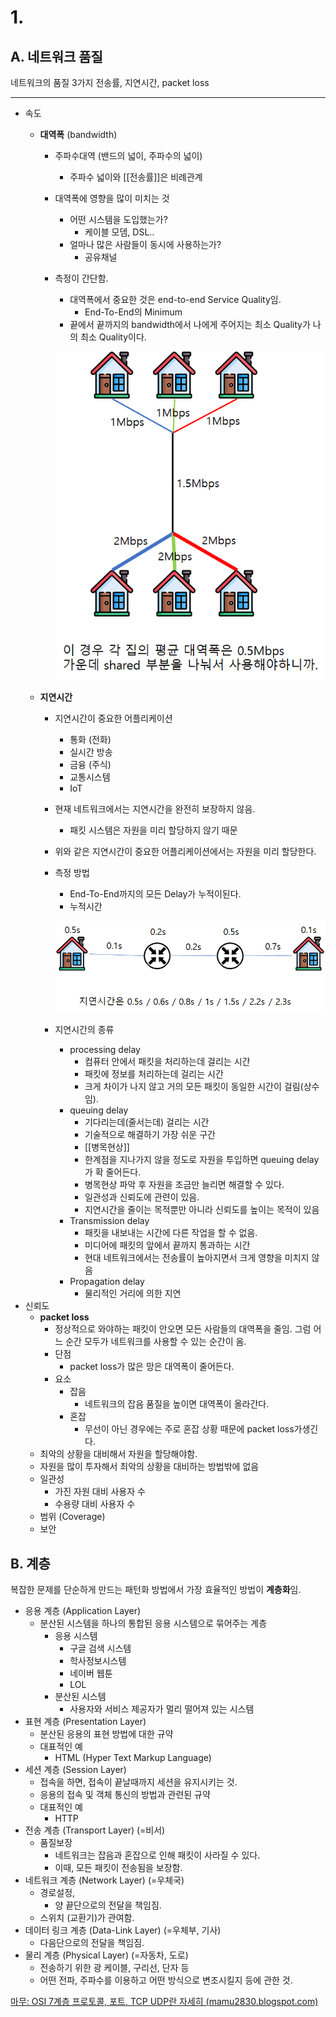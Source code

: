 # 1.

## A. 네트워크 품질

네트워크의 품질 3가지 전송률, 지연시간, packet loss

---

- 속도
	- **대역폭** (bandwidth)
		- 주파수대역 (밴드의 넓이, 주파수의 넓이)
			- 주파수 넓이와 [[전송률]]은 비례관계
		- 대역폭에 영향을 많이 미치는 것
			- 어떤 시스템을 도입했는가?
				- 케이블 모뎀, DSL..
			- 얼마나 많은 사람들이 동시에 사용하는가?
				- 공유채널
		- 측정이 간단함.
			- 대역폭에서 중요한 것은 end-to-end Service Quality임.
				- End-To-End의 Minimum
			- 끝에서 끝까지의 bandwidth에서 나에게 주어지는 최소 Quality가 나의 최소 Quality이다.
			
			![](/bin/Network_image/network_2_1.png)
			
	- **지연시간**
		- 지연시간이 중요한 어플리케이션
			- 통화 (전화)
			- 실시간 방송
			- 금융 (주식)
			- 교통시스템
			- IoT
		- 현재 네트워크에서는 지연시간을 완전히 보장하지 않음.
			- 패킷 시스템은 자원을 미리 할당하지 않기 때문
		- 위와 같은 지연시간이 중요한 어플리케이션에서는 자원을 미리 할당한다.
		- 측정 방법
			- End-To-End까지의 모든 Delay가 누적이된다.
			- 누적시간
			
			![](/bin/Network_image/network_2_2.png)
			
		- 지연시간의 종류
			- processing delay
				- 컴퓨터 안에서 패킷을 처리하는데 걸리는 시간
				- 패킷에 정보를 처리하는데 걸리는 시간
				- 크게 차이가 나지 않고 거의 모든 패킷이 동일한 시간이 걸림(상수임).
			- queuing delay
				- 기다리는데(줄서는데) 걸리는 시간
				- 기술적으로 해결하기 가장 쉬운 구간
				- [[병목현상]]
				- 한계점을 지나가지 않을 정도로 자원을 투입하면 queuing delay가 확 줄어든다.
				- 병목현상 파악 후 자원을 조금만 늘리면 해결할 수 있다.
				- 일관성과 신뢰도에 관련이 있음.
				- 지연시간을 줄이는 목적뿐만 아니라 신뢰도를 높이는 목적이 있음
			- Transmission delay
				- 패킷을 내보내는 시간에 다른 작업을 할 수 없음.
				- 미디어에 패킷의 앞에서 끝까지 통과하는 시간
				- 현대 네트워크에서는 전송률이 높아지면서 크게 영향을 미치지 않음
			- Propagation delay
				- 물리적인 거리에 의한 지연
- 신뢰도
	- **packet loss**
		- 정상적으로 와야하는 패킷이 안오면 모든 사람들의 대역폭을 줄임. 그럼 어느 순간 모두가 네트워크를 사용할 수 있는 순간이 옴.
		- 단점
			- packet loss가 많은 망은 대역폭이 줄어든다.
		- 요소
			- 잡음
				- 네트워크의 잡음 품질을 높이면 대역폭이 올라간다.
			- 혼잡
				- 무선이 아닌 경우에는 주로 혼잡 상황 때문에 packet loss가생긴다. 
	- 최악의 상황을 대비해서 자원을 할당해야함.
	- 자원을 많이 투자해서 최악의 상황을 대비하는 방법밖에 없음
	- 일관성
		- 가진 자원 대비 사용자 수
		- 수용량 대비 사용자 수
	- 범위 (Coverage)
	- 보안

## B. 계층

복잡한 문제를 단순하게 만드는 패턴화 방법에서 가장 효율적인 방법이 **계층화**임.

- 응용 계층 (Application Layer)
	- 분산된 시스템을 하나의 통합된 응용 시스템으로 묶어주는 계층
		- 응용 시스템
			- 구글 검색 시스템
			- 학사정보시스템
			- 네이버 웹툰
			- LOL
		- 분산된 시스템
			- 사용자와 서비스 제공자가 멀리 떨어져 있는 시스템
- 표현 계층 (Presentation Layer)
	- 분산된 응용의 표현 방법에 대한 규약
	- 대표적인 예
		- HTML (Hyper Text Markup Language)
- 세션 계층 (Session Layer)
	- 접속을 하면, 접속이 끝날때까지 세션을 유지시키는 것.
	- 응용의 접속 및 객체 통신의 방법과 관련된 규약
	- 대표적인 예
		- HTTP
- 전송 계층 (Transport Layer) (=비서)
	- 품질보장
		- 네트워크는 잡음과 혼잡으로 인해 패킷이 사라질 수 있다.
		- 이때, 모든 패킷이 전송됨을 보장함.
- 네트워크 계층 (Network Layer) (=우체국)
	- 경로설정,
		- 양 끝단으로의 전달을 책임짐. 
	- 스위치 (교환기)가 관여함.
- 데이터 링크 계층 (Data-Link Layer) (=우체부, 기사)
	- 다음단으로의 전달을 책임짐.
- 물리 계층 (Physical Layer) (=자동차, 도로)
	- 전송하기 위한 광 케이블, 구리선, 단자 등
	- 어떤 전파, 주파수를 이용하고 어떤 방식으로 변조시킬지 등에 관한 것.

[마무: OSI 7계층 프로토콜, 포트, TCP UDP란 자세히 (mamu2830.blogspot.com)](https://mamu2830.blogspot.com/2020/06/osi-7.html)